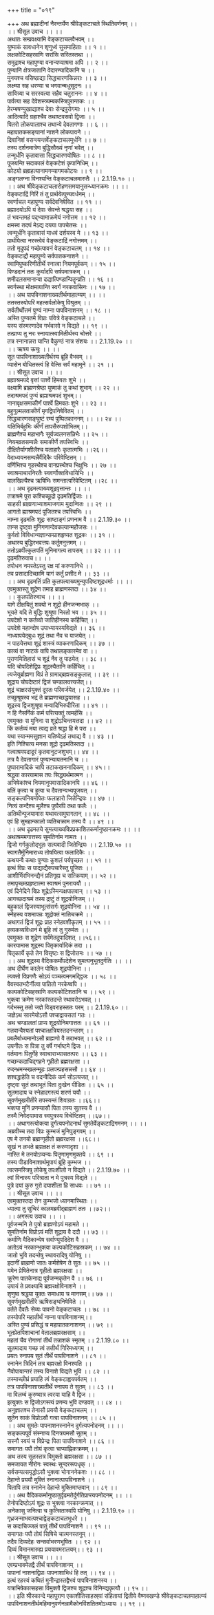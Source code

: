 +++
title = "०१९"

+++
अथ ब्रह्मादीनां नैरन्तर्येण श्रीवेङ्कटाचले स्थितिवर्णनम् ।।  
।। श्रीसूत उवाच ।। ।।  
अथातः सम्प्रवक्ष्यामि वेङ्कटाचलवैभवम् ।।  
युष्माकं सावधानेन शृणुध्वं सुसमाहिताः ।। १ ।।  
लक्षकोटिसहस्राणि सरांसि सरितस्तथा ।।  
समुद्राश्च महापुण्या वनान्यप्याश्रमा अपि ।। २ ।।  
पुण्यानि क्षेत्रजातानि वेदारण्यादिकानि च ।।  
मुनयश्च वसिष्ठाद्या सिद्धचारणकिन्नराः ।। ३ ।।  
लक्ष्म्या सह धरण्या च भगवान्मधुसूदनः ।।  
सावित्र्या च सरस्वत्या सहैव चतुराननः ।। ४ ।।  
पार्वत्या सह देवेशस्त्र्यम्बकस्त्रिपुरान्तकः ।।  
हेरम्बषण्मुखाद्याश्च देवाः सेन्द्रपुरोगमाः ।। ५ ।।  
आदित्यादि ग्रहाश्चैव तथाष्टवसवो द्विजाः ।।  
पितरो लोकपालाश्च तथान्ये देवतागणाः ।। ६ ।।  
महापातकसङ्घानां नाशने लोकपावने ।।  
दिवानिशं वसन्त्यन्तर्वेङ्कटाचलमूर्धनि ।। ७ ।।  
तस्य दर्शनमात्रेण बुद्धिसौख्यं नृणां भवेत् ।।  
तन्मूर्धनि कृतावासा सिद्धचारणयोषितः ।। ८ ।।  
पूजयन्ति सदाकालं वेङ्कटेशं कृपानिधिम् ।।  
कोटयो ब्रह्महत्यानामगम्यागमकोटयः ।। ९ ।।  
अङ्गलग्ना विनश्यन्ति वेङ्कटाचलमारुतैः ।। 2.1.19.१० ।।  
।। अथ श्रीवेङ्कटाचलारोहणसमयानुसन्ध्यानक्रमः ।। ।।  
वेङ्कटाद्रिं गिरिं तं तु प्रार्थयेत्पुण्यवर्धनम् ।।  
स्वर्णाचल महापुण्य सर्वदेवनिषेवित ।। ११ ।।  
ब्रह्मादयोऽपि यं देवाः सेवन्ते श्रद्धया सह ।।  
तं भवन्तमहं पद्भ्यामाक्रमेयं नगोत्तम ।। १२ ।।  
क्षमस्व तदघं मेऽद्य दयया पापचेतसः ।।  
त्वन्मूर्धनि कृतावासं माधवं दर्शयस्व मे ।। १३ ।।  
प्रार्थयित्वा नरस्त्वेवं वेङ्कटाद्रिं नगोत्तमम् ।।  
ततो मृदुपदं गच्छेत्पावनं वेङ्कटाचलम् ।। १४ ।।  
वेङ्कटाद्रौ महापुण्ये सर्वपातकनाशने ।।  
स्वामिपुष्करिणीतीर्थे स्नात्वा नियमपूर्वकम् ।। १५ ।।  
पिण्डदानं ततः कुर्यादपि सर्षपमात्रकम् ।।  
शमीदलसमानान्वा दद्यात्पिण्डान्पितॄन्प्रति ।। १६ ।।  
स्वर्गस्था मोक्षमायान्ति स्वर्गं नरकवासिनः ।। १७ ।।  
।। अथ पापविनाशनाख्यतीर्थमाहात्म्यम् ।। ।।  
ततस्तस्योपरि महत्सर्वलोकेषु विश्रुतम् ।।  
सर्वतीर्थोत्तमं पुण्यं नाम्ना पापविनाशनम् ।। १८ ।।  
अस्ति पुण्यतमे विप्राः पवित्रे वेङ्कटाचले ।।  
यस्य संस्मरणादेव गर्भवासो न विद्यते ।। १९ ।।  
तत्प्राप्य तु नरः स्नायात्स्वामितीर्थस्य चोत्तरे ।।  
तत्र स्नानान्नरा यान्ति वैकुण्ठं नात्र संशयः ।। 2.1.19.२० ।।  
।। ऋषय ऊचुः ।। ।।  
सूत पापविनाशाख्यतीर्थस्य ब्रूहि वैभवम् ।।  
व्यासेन बोधितस्त्वं हि वेत्सि सर्वं महामुने ।। २१ ।।  
।। श्रीसूत उवाच ।। ।।  
ब्रह्माश्रमपदे वृत्तां पार्श्वे हिमवतः शुभे ।।  
वक्ष्यामि ब्राह्मणश्रेष्ठा युष्माकं तु कथां शुभाम् ।। २२ ।।  
तदाश्रमपदं पुण्यं ब्रह्माश्रमपदं शुभम्।।  
नानावृक्षसमाकीर्णं पार्श्वे हिमवतः शुभे ।। २३ ।।  
बहुगुल्मलताकीर्णं मृगद्विपनिषेवितम् ।।  
सिद्धचारणसङ्घुष्टं रम्यं पुष्पितकाननम् ।। ।। २४ ।।  
यतिभिर्बहुभिः कीर्णं तापसैरुपशोभितम्।।  
ब्राह्मणैश्च महाभागैः सूर्यज्वलनसन्निभैः ।। २५ ।।  
नियमव्रतसम्पन्नैः समाकीर्णे तपस्विभिः ।।  
दीक्षितैर्यागशीलैश्च यताहारैः कृतात्मभिः ।।२६।।  
वेदाध्ययनसम्पन्नैर्वैदिकैः परिवेष्टितम् ।।  
वर्णिभिश्च गृहस्थैश्च वानप्रस्थैश्च भिक्षुभिः ।। २७ ।।  
स्वाश्रमाचारनिरतैः स्ववर्णोक्तविधायिभिः ।।  
वालखिल्यैश्च ऋषिभिः समन्तात्परिवेष्टितम् ।।२८ ।।  
।। अथ दृढमत्याख्यशूद्रवृत्तान्तः ।। ।।  
तत्राश्रमे पुरा कश्चिच्छूद्रो दृढमतिर्द्विजाः ।।  
साहसी ब्राह्मणाभ्याशमाजगाम मुदान्वितः ।। २९ ।।  
आगतो ह्याश्रमपदं पूजितश्च तपस्विभिः ।।  
नाम्ना दृढमतिः शूद्रः साष्टाङ्गं प्रणनाम वै ।। 2.1.19.३० ।।  
तान्स दृष्ट्वा मुनिगणान्देवकल्पान्महौजसः ।।  
कुर्वतो विविधान्यज्ञान्सम्प्राशहृष्यत शूद्रकः ।। ३१ ।।  
अथास्य बुद्धिरभवत्तपः कर्तुमनुत्तमम् ।।  
ततोऽब्रवीत्कुलपतिं मुनिमागत्य तापसम् ।। ३२ ।। ।।  
दृढमतिरुवाच।। ।।  
तपोधन नमस्तेऽस्तु रक्ष मां करुणानिधे ।।  
तव प्रसादादिच्छामि यागं कर्तुं प्रसीद मे ।। ३३ ।।  
।। अथ दृढमतिं प्रति कुलपत्याख्यमुन्युपदिष्टशूद्रधर्माः ।। ।।  
एवमुक्तस्तु शूद्रेण तमाह ब्राह्मणस्तदा ।। ३४ ।।  
।। कुलपतिरुवाच ।। ।।  
यागे दीक्षयितुं शक्यो न शूद्रो हीनजन्मभाक् ।।  
भूयते यदि ते बुद्धिः शुश्रूषा निरतो भव ।। ३५ ।।  
उपदेशो न कर्तव्यो जातिहीनस्य कर्हिचित् ।।  
उपदेशे महान्दोष उपाध्यायस्यविद्यते ।। ३६ ।।  
नाध्यापयेद्बुधः शूद्रं तथा नैव च याजयेत् ।।  
न पाठयेत्तथा शूद्रं शास्त्रं व्याकरणादिकम् ।। ३७ ।।  
काव्यं वा नाटकं वापि तथालङ्कारमेव वा ।।  
पुराणमितिहासं च शूद्रं नैव तु पाठयेत् ।। ३८ ।।  
यदि चोपदिशेद्विप्रः शूद्रस्यैतानि कर्हिचित् ।।  
त्यजेयुर्ब्राह्मणा विप्रं ते ग्रामाद्ब्रह्मसङ्कुलात् ।। ३९ ।।  
शूद्राय चोपदेष्टारं द्विजं चण्डालवत्त्यजेत्।।  
शूद्रं चाक्षरसंयुक्तं दूरतः परिवर्जयेत् ।। 2.1.19.४० ।।  
तच्छुश्रूषस्व भद्रं ते ब्राह्मणाच्छद्धयासह ।।  
शूद्रस्य द्विजशुश्रूषा मन्वादिभिरुदीरिता ।। ४१ ।।  
न हि नैसर्गिकं कर्म परित्यक्तुं त्वमर्हसि ।।  
एवमुक्तः स मुनिना स शूद्रोऽचिन्तयत्तदा ।। ४२ ।।  
किं कर्तव्यं मया त्वद्य व्रते श्रद्धा हि मे परा ।।  
यथा स्यान्ममसुज्ञान यतिष्येऽहं तथाद्य वै ।। ४३ ।।  
इति निश्चित्य मनसा शूद्रो दृढमतिस्तदा ।।  
गत्वाश्रमपदादूरं कृतवानुटजशुभम्।। ४४ ।।  
तत्र वै देवतागारं पुण्यान्यायतनानि च ।।  
पुष्पारामादिकं चापि तटाकखननादिकम् ।। ४५।।  
श्रद्धया कारयामास तपः सिद्ध्यर्थमात्मन ।।  
अभिषेकांश्च नियमानुपवासादिकानपि ।। ४६ ।।  
बलिं कृत्वा च हुत्वा च दैवतान्यभ्यपूजयत् ।।  
सङ्कल्पनियमोपेतः फलाहारो जितेन्द्रियः ।। ४७ ।।  
नित्यं कन्दैश्च मूलैश्च पुष्पैरपि तथा फलैः ।।  
अतिथीन्पूजयामास यथावत्समुपागतान् ।। ४८ ।।  
एवं हि सुमहान्कालो व्यतिचक्राम तस्य वै ।। ४९ ।।  
।। अथ दृढमतये सुमत्याख्यविप्रप्रकाशितकर्मानुष्ठानक्रमः ।। ।।  
अथाश्रममगात्तस्य सुमतिर्नाम नामतः ।।  
द्विजो गर्गकुलोद्भूतः सत्यवादी जितेन्द्रियः ।। 2.1.19.५० ।।  
स्वागतैर्मुनिमाराध्य तोषयित्वा फलादिकैः ।।  
कथयन्वै कथाः पुण्याः कुशलं पर्यपृच्छत ।। ५१ ।।  
इत्थं विप्रः स पाद्याद्यैरुपचारैस्तु पूजितः ।।  
आशीर्भिरभिनन्द्यैनं प्रतिगृह्य च सत्क्रियाम् ।। ५२ ।।  
तमापृच्छत्प्रहृष्टात्मा स्वाश्रमं पुनराययौ ।।  
एवं दिनेदिने विप्रः शूद्रेऽस्मिन्पक्षपातवान् ।। ५३ ।।  
आगच्छदाश्रमं तस्य द्रष्टुं तं शूद्रयोनिजम् ।।  
बहुकालं द्विजस्याभूत्संसर्गः शूद्रयोनिना ।। ५४ ।।  
स्नेहस्य वशमापन्नः शूद्रोक्तं नातिचक्रमे ।।  
अथागतं द्विजं शूद्रः प्राह स्नेहवशीकृतम् ।। ५५ ।।  
हव्यकव्यविधानं मे ब्रूहि त्वं तु गुरुर्मतः ।।  
एवमुक्तः स शूद्रेण सर्वमेतदुपादिशत् ।।५६।।  
कारयामास शूद्रस्य पितृकार्यादिकं तदा ।।  
पितृकार्ये कृते तेन विसृष्टः स द्विजोत्तमः ।। ५७ ।।  
।। अथ शूद्रस्य वैदिककर्मोपदेशेन सुमत्यनुभूतदुर्गतिः ।। ।।  
अथ दीर्घेण कालेन पोषितः शूद्रयोनिना ।।  
त्यक्तो विप्रगणैः सोऽयं पञ्चत्वमगमद्द्विजः ।। ५८ ।।  
वैवस्वतभटैर्नीत्वा पातितो नरकेष्वपि ।।  
कल्पकोटिसहस्राणि कल्पकोटिशतानि च ।। ५९ ।।  
भुक्त्वा क्रमेण नरकांस्तदन्ते स्थावरोऽभवत् ।।  
गर्दभस्तु ततो जज्ञे विड्वराहस्ततः परम् ।। 2.1.19.६० ।।  
जज्ञेऽथ सारमेयोऽसौ पश्चाद्वायसतां गतः ।।  
अथ चण्डालतां प्राप्य शूद्रयोनिमगात्ततः ।। ६१ ।।  
गतवान्वैश्यतां पश्चात्क्षत्रियस्तदनन्तरम् ।।  
प्रबलैर्बाध्यमानोऽसौ ब्राह्मणो वै तदाभवत् ।। ६२ ।।  
उपनीतः स पित्रा तु वर्षे गर्भाष्टमे द्विजः ।।  
वर्तमानः पितुर्गेहे स्वाचाराभ्यासतत्परः ।। ६३ ।।  
गच्छन्कदाचिद्गहने गृहीतो ब्रह्मरक्षसा ।।  
रुदन्भ्रमन्स्खलन्मूढः प्रलपन्प्रहसन्नसौ ।। ६४ ।।  
शश्वद्धाहेति च वदन्वैदिकं कर्म सोऽत्यजत् ।।  
दृष्ट्वा सुतं तथाभूतं पिता दुःखेन पीडितः ।। ६५ ।।  
सुतमादाय च स्नेहादगस्त्यं शरणं ययौ ।।  
सुवर्णमुखरीतीरे तपस्यन्तं शिवाग्रतः ।।६६।।  
भक्त्या मुनिं प्रणम्यासौ पिता तस्य सुतस्य वै ।।  
तस्मै निवेदयामास स्वपुत्रस्य विचेष्टितम् ।।६७।।  
।। अथागस्त्योक्त्या दुर्गत्यपनोदनार्थं सुमतेर्वेङ्कटाद्रिगमनम् ।। ।।  
अब्रवीच्च तदा विप्रः कुम्भजं मुनिपुङ्गवम् ।।  
एष मे तनयो ब्रह्मन्गृहीतो ब्रह्मरक्षसा ।।६८।।  
सुखं न लभते ब्रह्मन्रक्ष तं करुणादृशा ।।  
नास्ति मे तनयोऽप्यन्यः पितॄणामृणमुक्तये ।। ६९ ।।  
तस्य पीडाविनाशार्थमुपायं ब्रूहि कुम्भज ।।  
त्वत्समस्त्रिषु लोकेषु तपःशीलो न विद्यते ।। 2.1.19.७० ।।  
त्वां विनास्य परित्राता न मे पुत्रस्य विद्यते ।।  
पुत्रे दयां कुरु गुरो दयाशीला हि साधवः ।। ७१ ।।  
।। श्रीसूत उवाच ।। ।।  
एवमुक्तस्तदा तेन कुम्भजो ध्यानमास्थितः ।।  
ध्यात्वा तु सुचिरं कालमब्रवीद्ब्राह्मणं ततः ।।७२।।  
।। अगस्त्य उवाच ।। ।।  
पूर्वजन्मनि ते पुत्रो ब्राह्मणोऽयं महामते ।।  
सुमतिर्नाम विप्रोऽयं मतिं शूद्राय वै ददौ ।। ७३ ।।  
कर्माणि वैदिकान्येष सर्वाण्युपदिदेश वै ।।  
अतोऽयं नरकान्भुक्त्वा कल्पकोटिसहस्रकम् ।। ७४ ।।  
जातो भुवि तदन्तेषु स्थावरादिषु योनिषु ।।  
इदानीं ब्राह्मणो जातः कर्मशेषेण ते सुतः ।। ७५ ।।  
यमेन प्रेषितेनात्र गृहीतो ब्रह्मरक्षसा ।।  
क्रूरेण पातकेनाद्य पूर्वजन्मकृतेन वै ।। ७६ ।।  
उपायं ते प्रवक्ष्यामि ब्रह्मरक्षोविनाशने ।।  
शृणुष्व श्रद्धया युक्तः समाधाय च मानसम्।। ७७ ।।  
सुवर्णमुखरीतीरे ऋषिसङ्घनिषेविते ।।  
वर्तते दैवतैः सेव्यः पावनो वेङ्कटाचलः ।। ७८ ।।  
तस्योपरि महातीर्थं नाम्ना पापविनाशनम्।।  
अस्ति पुण्यं प्रसिद्धं च महापातकनाशनम् ।। ७९ ।।  
भूतप्रेतपिशाचानां वेतालब्रह्मरक्षसाम् ।।  
महतां चैव रोगाणां तीर्थं तन्नाशकं स्मृतम् ।। 2.1.19.८० ।।  
सुतमादाय गच्छ त्वं तत्तीर्थं गिरिमध्यगम् ।।  
प्रयतः स्नापय सुतं तीर्थे पापविनाशने ।। ८१ ।।  
स्नानेन त्रिदिनं तत्र बह्मरक्षो विनश्यति ।।  
नैवोपायान्तरं तस्य विनाशे विद्यते भुवि ।। ८२ ।।  
तस्माच्छीघ्रं प्रयाहि त्वं वेङ्कटाह्वयपर्वतम् ।।  
तत्र पापविनाशाख्यतीर्थे स्नापय ते सुतम् ।। ८३ ।।  
मा विलम्बं कुरुष्वात्र त्वरया याहि वै द्विज ।।  
इत्युक्तः स द्विजोऽगस्त्यं प्रणम्य भुवि दण्डवत् ।। ८४ ।।  
अनुज्ञातश्च तेनासौ प्रययौ वेङ्कटाचलम् ।।  
सुतेन साकं विप्रोऽसौ गत्वा पापविनाशनम् ।। ८५ ।।  
।। अथ सुमतेः पापनाशनस्नानेन दुर्गत्यपनोदनम् ।। ।।  
सङ्कल्पपूर्वं संस्नाप्य दिनत्रयमसौ सुतम् ।।  
सस्नौ स्वयं च विप्रेन्द्रः पिता पापविनाशने ।। ८६ ।।  
समागतः पपौ तोयं कृत्वा चाप्याह्निकक्रमम् ।।  
अथ तस्य सुतस्तत्र विमुक्तो ब्रह्मरक्षसा ।। ८७ ।।  
समजायत नीरोगः स्वस्थः सुन्दररूपधृक् ।।  
सर्वसम्पत्समृद्धोऽसौ भुक्त्वा भोगाननेकशः ।। ८८ ।।  
देहान्ते प्रययौ मुक्तिं स्नानात्पापविनाशने ।।  
पितापि तत्र स्नानेन देहान्ते मुक्तिमाप्तवान् ।। ८९ ।।  
।। अथ वैदिककर्मानुष्ठातुर्दृढमतेर्दुर्गतिप्राप्त्यपनोदनम् ।। ।।  
तेनोपदिष्टोऽयं शूद्रः स भुक्त्वा नरकान्क्रमात् ।।  
अनेकासु जनित्वा च कुत्सितास्वपि योनिषु ।। 2.1.19.९० ।।  
गृध्रजन्माभवत्पश्चाद्वेङ्कटाचलभूधरे ।।  
स कदाचिज्जलं पातुं तीर्थे पापविनाशने ।। ९१ ।।  
समागतः पपौ तोयं सिषिचे चात्मनस्तनुम् ।।  
तदैव दिव्यदेहः सन्सर्वाभरणभूषितः ।। ९२ ।।  
दिव्यं विमानमारुह्य प्रययावमरालयम्।। ९३ ।।  
।। श्रीसूत उवाच ।। ।।  
एवम्प्रभावमेतद्वै तीर्थं पापविनाशनम् ।।  
पापानां नाशनाद्विप्राः पापनाशाभिधं हि तत् ।। ९४ ।।  
इत्थं रहस्यं कथितं मुनीन्द्रास्तद्वैभवं पापविनाशनस्य ।।  
यत्राभिषेकात्सहसा विमुक्तौ द्विजश्च शूद्रश्च विनिन्द्यकृत्यौ ।। ९५ ।।  
।। इति श्रीस्कान्दे महापुराण एकाशीतिसाहस्र्यां संहितायां द्वितीये वैष्णवखण्डे श्रीवेङ्कटाचलमाहात्म्यं पापविनाशनतीर्थमहिमानुवर्णनन्नामैकोनविंशतितमोऽध्यायः ।। १९ ।।